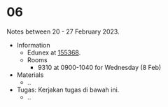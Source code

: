 # 06
Notes between 20 - 27 February 2023.

- Information
  + Edunex at [155368](https://edunex.itb.ac.id/courses/47403/preview/155368).
  + Rooms
    - 9310 at 0900-1040 for Wednesday (8 Feb)
- Materials
  + ..
- Tugas: Kerjakan tugas di bawah ini.
  + ..
